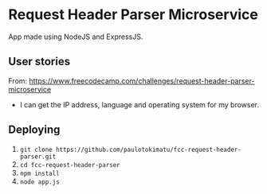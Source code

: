 # Request Header Parser Microservice
App made using NodeJS and ExpressJS.

## User stories
From: https://www.freecodecamp.com/challenges/request-header-parser-microservice
- I can get the IP address, language and operating system for my browser.

## Deploying
1. `git clone https://github.com/paulotokimatu/fcc-request-header-parser.git`
2. `cd fcc-request-header-parser`
3. `npm install`
6. `node app.js`